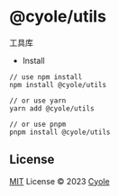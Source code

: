 # @cyole/utils

工具库

- Install

```shell
// use npm install
npm install @cyole/utils

// or use yarn
yarn add @cyole/utils

// or use pnpm
pnpm install @cyole/utils
```

## License

[MIT](./LICENSE) License © 2023 [Cyole](https://github.com/cyole)
